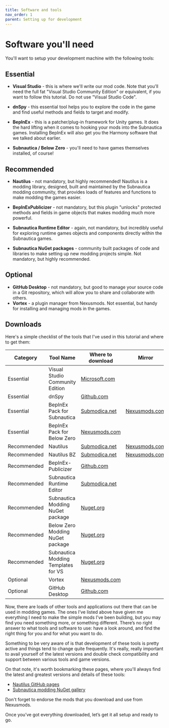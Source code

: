 ```yaml
---
title: Software and tools
nav_order: 1
parent: Setting up for development
---
```


# Software you'll need

You'll want to setup your development machine with the following tools:

## Essential

-   **Visual Studio** - this is where we'll write our mod code. Note that you'll need the full fat "Visual Studio Community Edition" or equivalent, if you want to follow this tutorial. Do not use "Visual Studio Code".

-   **dnSpy** - this essential tool helps you to explore the code in the game and find useful methods and fields to target and modify.

-   **BepInEx** - this is a patcher/plug-in framework for Unity games. It does the hard lifting when it comes to hooking your mods into the Subnautica games. Installing BepInEx will also get you the Harmony software that we talked about earlier.

-   **Subnautica / Below Zero** - you'll need to have games themselves installed, of course!

## Recommended

-   **Nautilus** - not mandatory, but highly recommended! Nautilus is a modding library, designed, built and maintained by the Subnautica modding community, that provides loads of features and functions to make modding the games easier.

-   **BepInExPublicizer** - not mandatory, but this plugin "unlocks" protected methods and fields in game objects that makes modding much more powerful.

-   **Subnautica Runtime Editor** - again, not mandatory, but incredibly useful for exploring runtime games objects and components directly within the Subnautica games.

-   **Subnautica NuGet packages** - community built packages of code and libraries to make setting up new modding projects simple. Not mandatory, but highly recommended.

## Optional

-   **GitHub Desktop** - not mandatory, but good to manage your source code in a Git repository, which will allow you to share and collaborate with others.
-   **Vortex** - a plugin manager from Nexusmods. Not essential, but handy for installing and managing mods in the games.

## Downloads

Here's a simple checklist of the tools that I've used in this tutorial and where to get them:

| Category    | Tool Name                           | Where to download                                            | Mirror                                                       |
| ----------- | ----------------------------------- | ------------------------------------------------------------ | ------------------------------------------------------------ |
| Essential   | Visual Studio Community Edition     | [Microsoft.com](https://visualstudio.microsoft.com/vs/community/) |                                                              |
| Essential   | dnSpy                               | [Github.com](https://github.com/dnSpy/dnSpy/releases/latest) |                                                              |
| Essential   | BepInEx Pack for Subnautica         | [Submodica.net](https://www.submodica.net/mods/sn1/141)      | [Nexusmods.com](https://www.nexusmods.com/subnautica/mods/1108) |
| Essential   | BepInEx Pack for Below Zero         | [Nexusmods.com](https://www.nexusmods.com/subnauticabelowzero/mods/344) |                                                              |
| Recommended | Nautilus                            | [Submodica.net](https://www.submodica.net/mods/sn1/250)      | [Nexusmods.com](https://www.nexusmods.com/subnautica/mods/1262) |
| Recommended | Nautilus BZ                         | [Submodica.net](https://www.submodica.net/mods/sbz/251)      | [Nexusmods.com](https://www.nexusmods.com/subnauticabelowzero/mods/373) |
| Recommended | BepInEx-Publicizer                  | [Github.com](https://github.com/MrPurple6411/Bepinex-Tools/releases/latest) |                                                              |
| Recommended | Subnautica Runtime Editor           | [Submodica.net](https://www.submodica.net/mods/sn1/109)      |                                                              |
| Recommended | Subnautica Modding NuGet package    | [Nuget.org](https://www.nuget.org/packages/Subnautica.Nautilus) |                                                              |
| Recommended | Below Zero Modding NuGet package    | [Nuget.org](https://www.nuget.org/packages/SubnauticaZero.Nautilus/) |                                                              |
| Recommended | Subnautica Modding Templates for VS | [Nuget.org](https://www.nuget.org/packages/Subnautica.Templates) |                                                              |
| Optional    | Vortex                              | [Nexusmods.com](https://www.nexusmods.com/site/mods/1?tab=files) |                                                              |
| Optional    | GitHub Desktop                      | [Github.com](https://desktop.github.com/)                    |                                                              |

Now, there are loads of other tools and applications out there that can be used in modding games. The ones I’ve listed above have given me everything I need to make the simple mods I’ve been building, but you may find you need something more, or something different. There’s no right answer to what tools and software to use: have a look around, and find the right thing for you and for what you want to do.

Something to be very aware of is that development of these tools is pretty active and things tend to change quite frequently. It's really, really important to avail yourself of the latest versions and double check compatibility and support between various tools and game versions.

On that note, it's worth bookmarking these pages, where you'll always find the latest and greatest versions and details of these tools:

- [Nautilus GitHub pages](https://github.com/SubnauticaModding/Nautilus)
- [Subnautica modding NuGet gallery](https://www.nuget.org/profiles/SubnauticaModding)

Don't forget to endorse the mods that you download and use from Nexusmods.

Once you’ve got everything downloaded, let’s get it all setup and ready to go.
